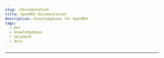 ```yaml
---
slug: /documentation
title: OpenMEV Documentation
description: Knowledgebase for OpenMEV
tags:
  - mev
  - knowledgebase
  - helpdesk
  - docs
---
```


---
